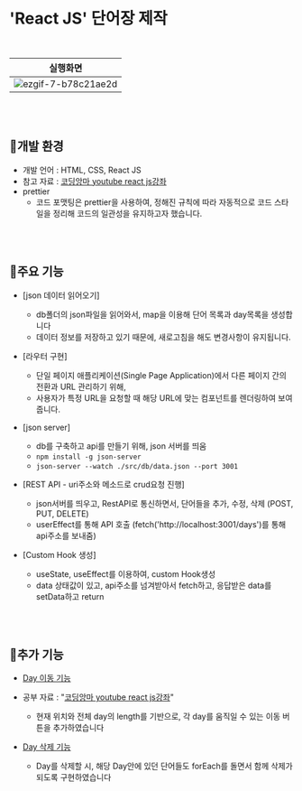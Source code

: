 # 'React JS' 단어장 제작
<br>


| 실행화면 |
|----------|
|![ezgif-7-b78c21ae2d](https://github.com/uthem150/React-Dictionary/assets/142042011/8e563c52-da68-441c-a264-2210799fbb23)|


<br>
<br>


## 📍개발 환경

- 개발 언어 : HTML, CSS, React JS
- 참고 자료 : [코딩앙마 youtube react js강좌](https://www.youtube.com/@codingangma/playlists)
- prettier
  - 코드 포맷팅은 prettier을 사용하여, 정해진 규칙에 따라 자동적으로 코드 스타일을 정리해 코드의 일관성을 유지하고자 했습니다.

<br>
<br>

## 📍주요 기능

- [json 데이터 읽어오기]  
  - db폴더의 json파일을 읽어와서, map을 이용해 단어 목록과 day목록을 생성합니다
  - 데이터 정보를 저장하고 있기 때문에, 새로고침을 해도 변경사항이 유지됩니다.

- [라우터 구현]
  - 단일 페이지 애플리케이션(Single Page Application)에서 다른 페이지 간의 전환과 URL 관리하기 위해,
  - 사용자가 특정 URL을 요청할 때 해당 URL에 맞는 컴포넌트를 렌더링하여 보여줍니다.

- [json server]
  - db를 구축하고 api를 만들기 위해, json 서버를 띄움
  - `npm install -g json-server`
  - `json-server --watch ./src/db/data.json --port 3001`

- [REST API - uri주소와 메소드로 crud요청 진행]
  - json서버를 띄우고, RestAPI로 통신하면서, 단어들을 추가, 수정, 삭제 (POST, PUT, DELETE)
  - userEffect를 통해 API 호출 (fetch('http://localhost:3001/days')를 통해 api주소를 보내줌)

- [Custom Hook 생성]
  - useState, useEffect를 이용하여, custom Hook생성
  - data 상태값이 있고, api주소를 넘겨받아서 fetch하고, 응답받은 data를 setData하고 return
      
<br>
<br>

## 📍추가 기능
- [Day 이동 기능](https://github.com/uthem150/React-Dictionary/commit/1f73d117e768cc387029f5c63da7d4d412b14c24)

- 공부 자료 : "[코딩앙마 youtube react js강좌](https://www.youtube.com/@codingangma/playlists)"
  - 현재 위치와 전체 day의 length를 기반으로, 각 day를 움직일 수 있는 이동 버튼을 추가하였습니다

- [Day 삭제 기능](https://github.com/uthem150/React-Dictionary/commit/baf9dd18b5dfbca24a03f50c039c6307d02f46a4)
  - Day를 삭제할 시, 해당 Day안에 있던 단어들도 forEach를 돌면서 함께 삭제가 되도록 구현하였습니다

